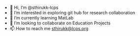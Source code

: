 - 👋 Hi, I’m @sthirukk-lcps
- 👀 I’m interested in exploring git hub for research collaboration
- 🌱 I’m currently learning MatLab
- 💞️ I’m looking to collaborate on Education Projects
- 📫 How to reach me sthirukk@lcps.org

<!---
sthirukk-lcps/sthirukk-lcps is a ✨ special ✨ repository because its `README.md` (this file) appears on your GitHub profile.
You can click the Preview link to take a look at your changes.
--->
